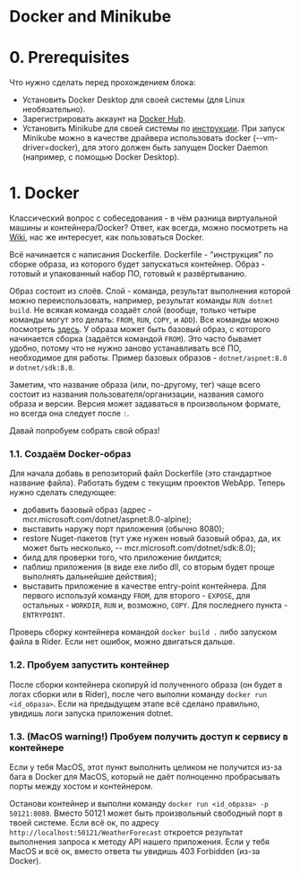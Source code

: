 # Docker and Minikube

# 0. Prerequisites
Что нужно сделать перед прохождением блока:
- Установить Docker Desktop для своей системы (для Linux необязательно).
- Зарегистрировать аккаунт на [Docker Hub](https://hub.docker.com).
- Установить Minikube для своей системы по [инструкции](https://kubernetes.io/ru/docs/tasks/tools/install-minikube/).
При запуск Minikube можно в качестве драйвера использовать docker (--vm-driver=docker), для этого должен быть запущен Docker Daemon (например, с помощью Docker Desktop).

# 1. Docker
Классический вопрос с собеседования - в чём разница виртуальной машины и контейнера/Docker?
Ответ, как всегда, можно посмотреть на [Wiki](https://ru.wikipedia.org/wiki/Контейнеризация), нас же интересует, как пользоваться Docker.

Всё начинается с написания Dockerfile. Dockerfile - "инструкция" по сборке образа, из которого будет запускаться контейнер. Образ - готовый и упакованный набор ПО, готовый к развёртыванию.

Образ состоит из слоёв. Слой - команда, результат выполнения которой можно переиспользовать, например, результат команды
`RUN dotnet build`. Не всякая команда создаёт слой (вообще, только четыре команды могут это делать: `FROM`, `RUN`, `COPY`, и `ADD`).
Все команды можно посмотреть [здесь](https://docs.docker.com/reference/dockerfile/).
У образа может быть базовый образ, с которого начинается сборка (задаётся командой `FROM`). Это часто бывамет удобно, потому что не нужно заново устанавливать всё ПО, необходимое для работы.
Пример базовых образов - `dotnet/aspnet:8.0` и `dotnet/sdk:8.0`.

Заметим, что название образа (или, по-другому, тег) чаще всего состоит из названия пользователя/организации, названия самого образа и версии. Версия может задаваться в произвольном формате, но всегда она следует после `:`.

Давай попробуем собрать свой образ!

### 1.1. Создаём Docker-образ
Для начала добавь в репозиторий файл Dockerfile (это стандартное название файла). Работать будем с текущим проектов WebApp.
Теперь нужно сделать следующее:
- добавить базовый образ (адрес - mcr.microsoft.com/dotnet/aspnet:8.0-alpine);
- выставить наружу порт приложения (обычно 8080);
- restore Nuget-пакетов (тут уже нужен новый базовый образ, да, их может быть несколько, -- mcr.microsoft.com/dotnet/sdk:8.0);
- билд для проверки того, что приложение билдится;
- паблиш приложения (в виде exe либо dll, со вторым будет проще выполнять дальнейшие действия);
- выставить приложение в качестве entry-point контейнера.
Для первого используй команду `FROM`, для второго - `EXPOSE`, для остальных - `WORKDIR`, `RUN` и, возможно, `COPY`. Для последнего пункта - `ENTRYPOINT`.

Проверь сборку контейнера командой `docker build .` либо запуском файла в Rider. Если нет ошибок, можно двигаться дальше.

### 1.2. Пробуем запустить контейнер
После сборки контейнера скопируй id полученного образа (он будет в логах сборки или в Rider), после чего выполни команду
`docker run <id_образа>`. Если на предыдущем этапе всё сделано правильно, увидишь логи запуска приложения dotnet.

### 1.3. (MacOS warning!) Пробуем получить доступ к сервису в контейнере
Если у тебя MacOS, этот пункт выполнить целиком не получится из-за бага в Docker для MacOS, который не даёт полноценно пробрасывать порты между хостом и контейнером.

Останови контейнер и выполни команду `docker run <id_образа> -p 50121:8080`. Вместо 50121 может быть произвольный свободный порт в твоей системе.
Если всё ок, по адресу `http://localhost:50121/WeatherForecast` откроется результат выполнения запроса к методу API нашего приложения.
Если у тебя MacOS и всё ок, вместо ответа ты увидишь 403 Forbidden (из-за Docker).
